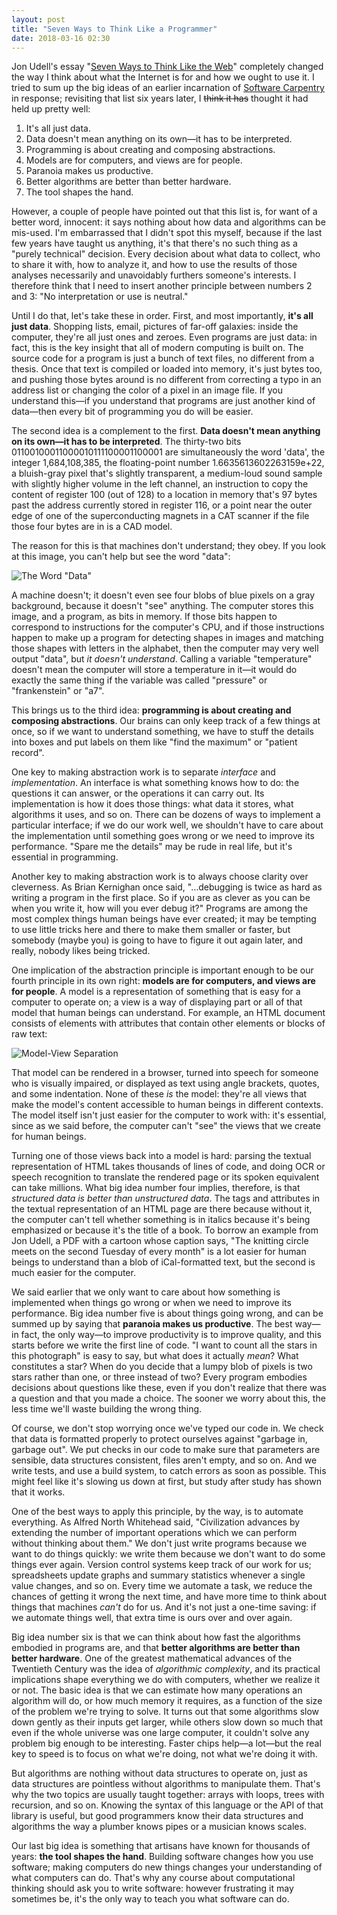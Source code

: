 ```yaml
---
layout: post
title: "Seven Ways to Think Like a Programmer"
date: 2018-03-16 02:30
---
```


Jon Udell's essay "[Seven Ways to Think Like the Web](http://blog.jonudell.net/2011/01/24/seven-ways-to-think-like-the-web/)"
completely changed the way I think about what the Internet is for and how we ought to use it.
I tried to sum up the big ideas of an earlier incarnation of [Software Carpentry](https://software-carpentry.org) in response;
revisiting that list six years later,
I <strike>think it has</strike> thought it had held up pretty well:

1. It's all just data.
2. Data doesn't mean anything on its own—it has to be interpreted.
3. Programming is about creating and composing abstractions.
4. Models are for computers, and views are for people.
5. Paranoia makes us productive.
6. Better algorithms are better than better hardware.
7. The tool shapes the hand.

However, a couple of people have pointed out that this list is, for
want of a better word, innocent: it says nothing about how data and
algorithms can be mis-used.  I'm embarrassed that I didn't spot this
myself, because if the last few years have taught us anything, it's
that there's no such thing as a "purely technical" decision.  Every
decision about what data to collect, who to share it with, how to
analyze it, and how to use the results of those analyses necessarily
and unavoidably furthers someone's interests.  I therefore think that
I need to insert another principle between numbers 2 and 3: "No
interpretation or use is neutral."

Until I do that, let's take these in order.  First, and most
importantly, **it's all just data**.  Shopping lists, email, pictures
of far-off galaxies: inside the computer, they're all just ones and
zeroes.  Even programs are just data: in fact, this is the key insight
that all of modern computing is built on.  The source code for a
program is just a bunch of text files, no different from a thesis.
Once that text is compiled or loaded into memory, it's just bytes too,
and pushing those bytes around is no different from correcting a typo
in an address list or changing the color of a pixel in an image file.
If you understand this—if you understand that programs are just
another kind of data—then every bit of programming you do will be
easier.

The second idea is a complement to the first.  **Data doesn't mean
anything on its own—it has to be interpreted**.  The thirty-two bits
01100100011000010111100001100001 are simultaneously the word 'data',
the integer 1,684,108,385, the floating-point number
1.6635613602263159e+22, a bluish-gray pixel that's slightly
transparent, a medium-loud sound sample with slightly higher volume in
the left channel, an instruction to copy the content of register 100
(out of 128) to a location in memory that's 97 bytes past the address
currently stored in register 116, or a point near the outer edge of
one of the superconducting magnets in a CAT scanner if the file those
four bytes are in is a CAD model.

The reason for this is that machines don't understand; they obey.  If
you look at this image, you can't help but see the word "data":

![The Word "Data"]({{site.github.url}}/files/2018/03/data.png)

A machine doesn't; it doesn't even see four blobs of blue pixels on a
gray background, because it doesn't "see" anything.  The computer
stores this image, and a program, as bits in memory.  If those bits
happen to correspond to instructions for the computer's CPU, and if
those instructions happen to make up a program for detecting shapes in
images and matching those shapes with letters in the alphabet, then
the computer may very well output "data", but *it doesn't understand*.
Calling a variable "temperature" doesn't mean the computer will store
a temperature in it—it would do exactly the same thing if the variable
was called "pressure" or "frankenstein" or "a7".

This brings us to the third idea: **programming is about creating and
composing abstractions**.  Our brains can only keep track of a few
things at once, so if we want to understand something, we have to
stuff the details into boxes and put labels on them like "find the
maximum" or "patient record".

One key to making abstraction work is to separate *interface* and
*implementation*.  An interface is what something knows how to do: the
questions it can answer, or the operations it can carry out. Its
implementation is how it does those things: what data it stores, what
algorithms it uses, and so on.  There can be dozens of ways to
implement a particular interface; if we do our work well, we shouldn't
have to care about the implementation until something goes wrong or we
need to improve its performance.  "Spare me the details" may be rude
in real life, but it's essential in programming.

Another key to making abstraction work is to always choose clarity
over cleverness.  As Brian Kernighan once said, "…debugging is twice
as hard as writing a program in the first place.  So if you are as
clever as you can be when you write it, how will you ever debug it?"
Programs are among the most complex things human beings have ever
created; it may be tempting to use little tricks here and there to
make them smaller or faster, but somebody (maybe you) is going to have
to figure it out again later, and really, nobody likes being tricked.

One implication of the abstraction principle is important enough to be
our fourth principle in its own right: **models are for computers, and
views are for people**.  A model is a representation of something that
is easy for a computer to operate on; a view is a way of displaying
part or all of that model that human beings can understand.  For
example, an HTML document consists of elements with attributes that
contain other elements or blocks of raw text:

![Model-View Separation]({{site.github.url}}/files/2018/03/modelview.png)

That model can be rendered in a browser, turned into speech for
someone who is visually impaired, or displayed as text using angle
brackets, quotes, and some indentation.  None of these *is* the model:
they're all views that make the model's content accessible to human
beings in different contexts.  The model itself isn't just easier for
the computer to work with: it's essential, since as we said before,
the computer can't "see" the views that we create for human beings.

Turning one of those views back into a model is hard: parsing the
textual representation of HTML takes thousands of lines of code, and
doing OCR or speech recognition to translate the rendered page or its
spoken equivalent can take millions.  What big idea number four
implies, therefore, is that *structured data is better than
unstructured data*.  The tags and attributes in the textual
representation of an HTML page are there because without it, the
computer can't tell whether something is in italics because it's being
emphasized or because it's the title of a book.  To borrow an example
from Jon Udell, a PDF with a cartoon whose caption says, "The knitting
circle meets on the second Tuesday of every month" is a lot easier for
human beings to understand than a blob of iCal-formatted text, but the
second is much easier for the computer.

We said earlier that we only want to care about how something is
implemented when things go wrong or when we need to improve its
performance.  Big idea number five is about things going wrong, and
can be summed up by saying that **paranoia makes us productive**.  The
best way—in fact, the only way—to improve productivity is to improve
quality, and this starts before we write the first line of code.  "I
want to count all the stars in this photograph" is easy to say, but
what does it actually *mean*?  What constitutes a star?  When do you
decide that a lumpy blob of pixels is two stars rather than one, or
three instead of two?  Every program embodies decisions about
questions like these, even if you don't realize that there was a
question and that you made a choice.  The sooner we worry about this,
the less time we'll waste building the wrong thing.

Of course, we don't stop worrying once we've typed our code in.  We
check that data is formatted properly to protect ourselves against
"garbage in, garbage out".  We put checks in our code to make sure
that parameters are sensible, data structures consistent, files aren't
empty, and so on.  And we write tests, and use a build system, to
catch errors as soon as possible.  This might feel like it's slowing
us down at first, but study after study has shown that it works.

One of the best ways to apply this principle, by the way, is to
automate everything.  As Alfred North Whitehead said, "Civilization
advances by extending the number of important operations which we can
perform without thinking about them."  We don't just write programs
because we want to do things quickly: we write them because we don't
want to do some things ever again.  Version control systems keep track
of our work for us; spreadsheets update graphs and summary statistics
whenever a single value changes, and so on.  Every time we automate a
task, we reduce the chances of getting it wrong the next time, and
have more time to think about things that machines *can't* do for us.
And it's not just a one-time saving: if we automate things well, that
extra time is ours over and over again.

Big idea number six is that we can think about how fast the algorithms
embodied in programs are, and that **better algorithms are better than
better hardware**.  One of the greatest mathematical advances of the
Twentieth Century was the idea of *algorithmic complexity*, and its
practical implications shape everything we do with computers, whether
we realize it or not.  The basic idea is that we can estimate how many
operations an algorithm will do, or how much memory it requires, as a
function of the size of the problem we're trying to solve.  It turns
out that some algorithms slow down gently as their inputs get larger,
while others slow down so much that even if the whole universe was one
large computer, it couldn't solve any problem big enough to be
interesting.  Faster chips help—a lot—but the real key to speed is to
focus on what we're doing, not what we're doing it with.

But algorithms are nothing without data structures to operate on, just
as data structures are pointless without algorithms to manipulate
them.  That's why the two topics are usually taught together: arrays
with loops, trees with recursion, and so on.  Knowing the syntax of
this language or the API of that library is useful, but good
programmers know their data structures and algorithms the way a
plumber knows pipes or a musician knows scales.

Our last big idea is something that artisans have known for thousands
of years: **the tool shapes the hand**.  Building software changes how
you use software; making computers do new things changes your
understanding of what computers can do.  That's why any course about
computational thinking should ask you to write software: however
frustrating it may sometimes be, it's the only way to teach you what
software can do.
